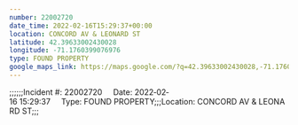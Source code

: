 ```yaml
---
number: 22002720
date_time: 2022-02-16T15:29:37+00:00
location: CONCORD AV & LEONARD ST
latitude: 42.39633002430028
longitude: -71.1760399076976
type: FOUND PROPERTY
google_maps_link: https://maps.google.com/?q=42.39633002430028,-71.1760399076976
---
```


;;;;;;Incident #: 22002720     Date: 2022‐02‐16 15:29:37     Type: FOUND PROPERTY;;;Location: CONCORD AV & LEONARD ST;;;
